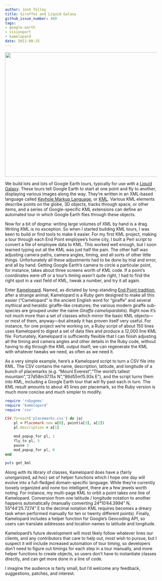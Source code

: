 ```yaml
---
author: Josh Tolley
title: Giraffes and Liquid Galaxy
github_issue_number: 489
tags:
- google-earth
- visionport
- kamelopard
date: 2011-08-25
---
```


<a href="https://en.wikipedia.org/wiki/File:Al_Ain_Zoo_Giraffe.JPG" onblur="try {parent.deselectBloggerImageGracefully();} catch(e) {}"><img alt="" border="0" src="/blog/2011/08/giraffes-and-liquid-galaxy/image-0.jpeg" style="display:block; margin:0px auto 10px; text-align:center;cursor:pointer; cursor:hand;width: 614px; height: 411px;"/></a>

We build lots and lots of Google Earth tours, typically for use with a [Liquid Galaxy](https://www.visionport.com/). These tours tell Google Earth to start at one point and fly to another, displaying various images along the way. They’re written in an XML-based language called [Keyhole Markup Language](https://en.wikipedia.org/wiki/Keyhole_Markup_Language), or [KML](https://developers.google.com/kml/documentation/kmlreference?csw=1). Various KML elements describe points on the globe, 3D objects, tracks through space, or other items, and a series of Google-specific KML extensions can define an automated tour in which Google Earth flies through these objects.

Now for a bit of dogma: writing large volumes of XML by hand is a drag. Writing KML is no exception. So when I started building KML tours, I was keen to build or find tools to make it easier. For my first KML project, making a tour through each End Point employee’s home city, I built a Perl script to convert a file of employee data to KML. This worked well enough, but I soon learned typing out all the KML was just half the pain. The other half was adjusting camera paths, camera angles, timing, and all sorts of other little things. Unfortunately all these adjustments had to be done by trial and error, and all by hand. Getting Google Earth’s camera to circle a particular point, for instance, takes about three screens worth of KML code. If a point’s coordinates were off or a tour’s timing wasn’t quite right, I had to find the right spot in a vast field of KML, tweak a number, and try it all again.

Enter [Kamelopard](https://github.com/eggyknap/Kamelopard). Named, as dictated by long-standing [End Point tradition](https://www.bucardo.org), after a strange animal, Kamelopard is a Ruby gem designed to make all this easier (“Camelopard” is the ancient English word for “giraffe” and several mythical and heraldic giraffe-like creatures; the various modern giraffe sub-species are grouped under the name *Giraffa camelopardalis*). Right now it’s not much more than a set of classes which mirror the basic KML objects—​or most of them, anyway—​but already it has proven itself very useful. For instance, for one project we’re working on, a Ruby script of about 150 lines uses Kamelopard to digest a set of data files and produce a 12,000 line KML file. Fortunately, Kamelopard is sufficiently flexible that I can finish adjusting all the timing and camera angles and other details in the Ruby code, without having to dig through the KML output itself; we can regenerate the KML with whatever tweaks we need, as often as we need it.

As a very simple example, here’s a Kamelopard script to turn a CSV file into KML. The CSV contains the name, description, latitude, and longitude of a bunch of placemarks (e.g. “Mount Everest”,“The world’s tallest mountain”,“27d58m37.15s N”,“86d55m15.93s E”), and the script turns them into KML, including a Google Earth tour that will fly past each in turn. The KML result amounts to about 45 lines per placemark, so the Ruby version is much more concise and much simpler to modify.

```ruby
require 'rubygems'
require 'kamelopard'
require 'csv'

CSV.foreach('placemarks.csv') do |a|
    pl = Placemark.new a[0], point(a[3], a[2])
    pl.description = a[1]

    mod_popup_for pl, 1
    fly_to pl, 5
    pause 3
    mod_popup_for pl, 0
end

puts get_kml
```

Along with its library of classes, Kamelopard does have a (fairly unorganized, ad hoc) set of helper functions which I hope one day will evolve into a full-fledged domain-specific language. While they’re currently loosely organized and none too intelligent, there are a few jewels worth noting. For instance, my multi-page KML to orbit a point takes one line of Kamelopard. Conversion from one latitude / longitude notation to another happens automatically (manually converting 24°10’44.3994” N, 55°44’25.7274” E to the decimal notation KML requires becomes a dreary task when performed manually for ten or twenty different points). Finally, Kamelopard includes a helper function for Google’s Geocoding API, so users can translate addresses and location names to latitude and longitude.

Kamelopard’s future development will most likely follow whatever lines our clients, and any contributors that care to help out, most wish to pursue, but I suspect it will include increased automation of tour timing, so developers don’t need to figure out timings for each step in a tour manually, and more helper functions to create objects, so users don’t have to instantiate classes directly, and can get more done in a line of code.

I imagine the audience is fairly small, but I’d welcome any feedback, suggestions, patches, and interest.
